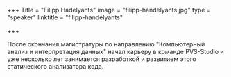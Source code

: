 +++
Title = "Filipp Hadelyants"
image = "filipp-handelyants.jpg"
type = "speaker"
linktitle = "filipp-handelyants"

+++

После окончания магистратуры по направлению "Компьютерный анализ и интерпретация данных" начал карьеру в команде PVS-Studio и уже несколько лет занимается разработкой и развитием этого статического анализатора кода.

